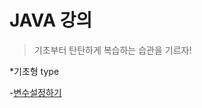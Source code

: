 # JAVA 강의
>기초부터 탄탄하게
>복습하는 습관을 기르자!

*기초형 type

-[변수설정하기][id]

[id]: <https://github.com/Wani1993/coding-practice/blob/a3c19e2b0f583a1c416abc6b4aba243382c04b53/0518/Add.java>






